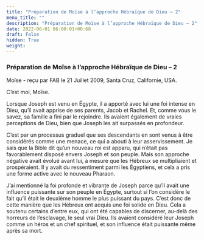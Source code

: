 ```yaml
---
title: "Préparation de Moïse à l’approche Hébraïque de Dieu – 2"
menu_title: ""
description: "Préparation de Moïse à l’approche Hébraïque de Dieu – 2"
date: 2022-06-01 06:00:01+00:68
draft: False
hidden: True
weight:
---
```

### Préparation de Moïse à l’approche Hébraïque de Dieu – 2

Moïse - reçu par FAB le 21 Juillet 2009, Santa Cruz, Californie, USA.

C’est moi, Moïse.

Lorsque Joseph est venu en Égypte, il a apporté avec lui une foi intense en Dieu, qu’il avait apprise de ses parents, Jacob et Rachel. Et, comme vous le savez, sa famille a fini par le rejoindre. Ils avaient également de vraies perceptions de Dieu, bien que Joseph les ait surpassés en profondeur.

C’est par un processus graduel que ses descendants en sont venus à être considérés comme une menace, ce qui a abouti à leur asservissement. Je sais que la Bible dit qu’un nouveau roi est apparu, qui n’était pas favorablement disposé envers Joseph et son peuple. Mais son approche négative avait évolué avant lui, à mesure que les Hébreux se multipliaient et prospéraient. Il y avait du ressentiment parmi les Égyptiens, et cela a pris une forme active avec le nouveau Pharaon.

J’ai mentionné la foi profonde et vibrante de Joseph parce qu’il avait une influence puissante sur son peuple en Égypte, surtout si l’on considère le fait qu’il était le deuxième homme le plus puissant du pays. C’est donc de cette manière que les Hébreux ont acquis une foi solide en Dieu. Cela a soutenu certains d’entre eux, qui ont été capables de discerner, au-delà des horreurs de l’esclavage, le seul vrai Dieu. Ils avaient considéré leur Joseph comme un héros et un chef spirituel, et son influence était puissante même après sa mort.